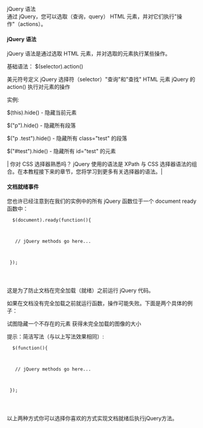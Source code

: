  jQuery 语法  
通过 jQuery，您可以选取（查询，query） HTML 元素，并对它们执行"操作"（actions）。

 

#### jQuery 语法

 jQuery 语法是通过选取 HTML 元素，并对选取的元素执行某些操作。

 基础语法： $(selector).action()

 
美元符号定义 jQuery
 选择符（selector）"查询"和"查找" HTML 元素
 jQuery 的 action() 执行对元素的操作
 
实例:

 $(this).hide() - 隐藏当前元素

 $("p").hide() - 隐藏所有段落

 $("p .test").hide() - 隐藏所有 class="test" 的段落

 $("#test").hide() - 隐藏所有 id="test" 的元素

 

|  你对 CSS 选择器熟悉吗？ jQuery 使用的语法是 XPath 与 CSS 选择器语法的组合。在本教程接下来的章节，您将学习到更多有关选择器的语法。|





#### 文档就绪事件

 您也许已经注意到在我们的实例中的所有 jQuery 函数位于一个 document ready 函数中：

 
```
  $(document).ready(function(){



   // jQuery methods go here...



 }); 

 


```
 这是为了防止文档在完全加载（就绪）之前运行 jQuery 代码。

 如果在文档没有完全加载之前就运行函数，操作可能失败。下面是两个具体的例子：

 
试图隐藏一个不存在的元素
 获得未完全加载的图像的大小
 
提示：简洁写法（与以上写法效果相同）:

 
```
  $(function(){



   // jQuery methods go here...



 }); 

 


```
 以上两种方式你可以选择你喜欢的方式实现文档就绪后执行jQuery方法。

 

